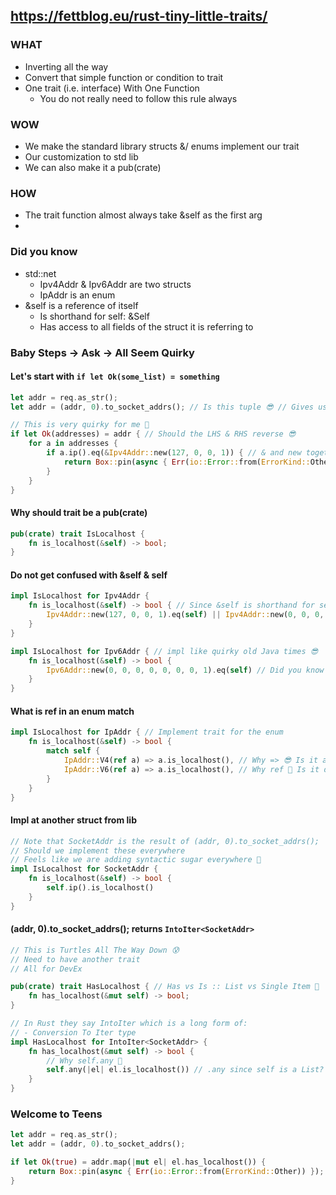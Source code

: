 ## https://fettblog.eu/rust-tiny-little-traits/

### WHAT
- Inverting all the way
- Convert that simple function or condition to trait
- One trait (i.e. interface) With One Function
  - You do not really need to follow this rule always

### WOW
- We make the standard library structs &/ enums implement our trait
- Our customization to std lib
- We can also make it a pub(crate)

### HOW
- The trait function almost always take &self as the first arg
- 

### Did you know
- std::net
  - Ipv4Addr & Ipv6Addr are two structs
  - IpAddr is an enum
- &self is a reference of itself
  - Is shorthand for self: &Self
  - Has access to all fields of the struct it is referring to

### Baby Steps -> Ask -> All Seem Quirky

#### Let's start with `if let Ok(some_list) = something`
```rust
let addr = req.as_str();
let addr = (addr, 0).to_socket_addrs(); // Is this tuple 😎 // Gives us SocketAddr

// This is very quirky for me 🤨
if let Ok(addresses) = addr { // Should the LHS & RHS reverse 😎
    for a in addresses {
        if a.ip().eq(&Ipv4Addr::new(127, 0, 0, 1)) { // & and new together 😎 i.e. &Self
            return Box::pin(async { Err(io::Error::from(ErrorKind::Other)) }); // So loong 😎
        }
    }
}
```

#### Why should trait be a pub(crate)
```rust
pub(crate) trait IsLocalhost {
    fn is_localhost(&self) -> bool;
}
```

#### Do not get confused with &self & self
```rust
impl IsLocalhost for Ipv4Addr {
    fn is_localhost(&self) -> bool { // Since &self is shorthand for self: &Self 😎
        Ipv4Addr::new(127, 0, 0, 1).eq(self) || Ipv4Addr::new(0, 0, 0, 0).eq(self) // since self is &Self 😎
    }
}

impl IsLocalhost for Ipv6Addr { // impl like quirky old Java times 😎
    fn is_localhost(&self) -> bool {
        Ipv6Addr::new(0, 0, 0, 0, 0, 0, 0, 1).eq(self) // Did you know these numbers 😎
    }
}
```

#### What is ref in an enum match
```rust
impl IsLocalhost for IpAddr { // Implement trait for the enum
    fn is_localhost(&self) -> bool {
        match self {
            IpAddr::V4(ref a) => a.is_localhost(), // Why => 😎 Is it anonymous function impl
            IpAddr::V6(ref a) => a.is_localhost(), // Why ref 🥸 Is it destructuring?
        }
    }
}
```

#### Impl at another struct from lib
```rust
// Note that SocketAddr is the result of (addr, 0).to_socket_addrs();
// Should we implement these everywhere
// Feels like we are adding syntactic sugar everywhere 🤔
impl IsLocalhost for SocketAddr {
    fn is_localhost(&self) -> bool {
        self.ip().is_localhost()
    }
}
```

#### (addr, 0).to_socket_addrs(); returns `IntoIter<SocketAddr>`
```rust
// This is Turtles All The Way Down 😰
// Need to have another trait
// All for DevEx
```
```rust
pub(crate) trait HasLocalhost { // Has vs Is :: List vs Single Item 🤔
    fn has_localhost(&mut self) -> bool;
}
```
```rust
// In Rust they say IntoIter which is a long form of:
// - Conversion To Iter type
impl HasLocalhost for IntoIter<SocketAddr> {
    fn has_localhost(&mut self) -> bool {
        // Why self.any 🧐
        self.any(|el| el.is_localhost()) // .any since self is a List?
    }
}
```

### Welcome to Teens
```rust
let addr = req.as_str();
let addr = (addr, 0).to_socket_addrs();

if let Ok(true) = addr.map(|mut el| el.has_localhost()) {
    return Box::pin(async { Err(io::Error::from(ErrorKind::Other)) });
}
```

